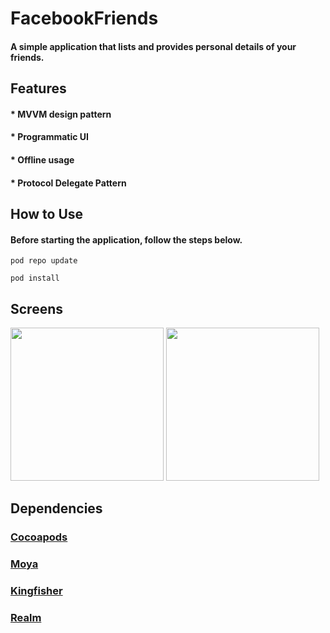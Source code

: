# FacebookFriends

#### A simple application that lists and provides personal details of your friends.

## Features

#### * MVVM design pattern
#### * Programmatic UI
#### * Offline usage
#### * Protocol Delegate Pattern



## How to Use

#### Before starting the application, follow the steps below.

`pod repo update`

`pod install` 



## Screens

<p>
<img width="245px" src="https://user-images.githubusercontent.com/103888716/236836861-19ecaa7c-31ad-4e8a-be7c-087059e8957a.gif">
<img width="245px" src="https://user-images.githubusercontent.com/103888716/236837035-29c861d4-1bc5-4e08-aa45-87b54955aa5c.gif">
</p>



## Dependencies

### [Cocoapods](https://github.com/CocoaPods/CocoaPods)

### [Moya](https://github.com/Moya/Moya)

### [Kingfisher](https://github.com/onevcat/Kingfisher)

### [Realm](https://github.com/realm/realm-swift)

